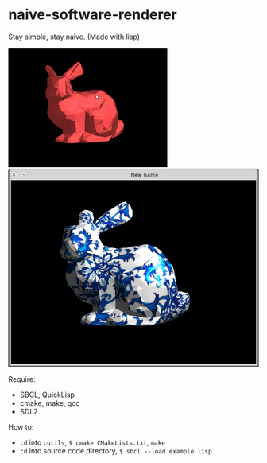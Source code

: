 naive-software-renderer
=======================

Stay simple, stay naive. (Made with lisp)

<img src="bunny.gif" />

<img src="bunny_texture.png" />

Require:

* SBCL, QuickLisp
* cmake, make, gcc
* SDL2

How to:

* `cd` into `cutils`, `$ cmake CMakeLists.txt`, `make`
* `cd` into source code directory, `$ sbcl --load example.lisp`
